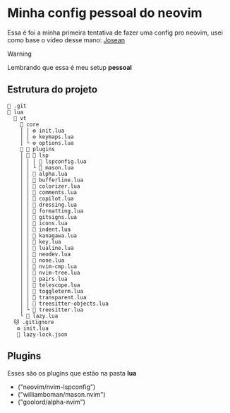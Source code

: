 # Minha config pessoal do neovim
Essa é foi a minha primeira tentativa de fazer uma config pro neovim,
usei como base o vídeo desse mano: [Josean](https://youtu.be/6mxWayq-s9I?si=U9OQcnCpg1eNsqnZ)

> [!WARNING]
> Lembrando que essa é meu setup **pessoal**

## Estrutura do projeto
```
📁 .git
📂 lua
  📂 vt
    📂 core
    │ │ ⚙️ init.lua
    │ │ ⚙️ keymaps.lua
    │ └ ⚙️ options.lua
     📂 plugins
    │  📂 lsp
    │ │ │ 🌙 lspconfig.lua
    │ │ └ 🌙 mason.lua
    │ │ 🌙 alpha.lua
    │ │ 🌙 bufferline.lua
    │ │ 🌙 colorizer.lua
    │ │ 🌙 comments.lua
    │ │ 🌙 copilot.lua
    │ │ 🌙 dressing.lua
    │ │ 🌙 formatting.lua
    │ │ 🌙 gitsigns.lua
    │ │ 🌙 icons.lua
    │ │ 🌙 indent.lua
    │ │ 🌙 kanagawa.lua
    │ │ 🌙 key.lua
    │ │ 🌙 lualine.lua
    │ │ 🌙 neodev.lua
    │ │ 🌙 none.lua
    │ │ 🌙 nvim-cmp.lua
    │ │ 🌙 nvim-tree.lua
    │ │ 🌙 pairs.lua
    │ │ 🌙 telescope.lua
    │ │ 🌙 toggleterm.lua
    │ │ 🌙 transparent.lua
    │ │ 🌙 treesitter-objects.lua
    │ └ 🌙 treesitter.lua
    └ 🌙 lazy.lua
  🐱 .gitignore
   ⚙️ init.lua
   📄 lazy-lock.json
```
## Plugins
Esses são os plugins que estão na pasta **lua** 
  - ("neovim/nvim-lspconfig")
  - ("williamboman/mason.nvim")
  - ("goolord/alpha-nvim")
